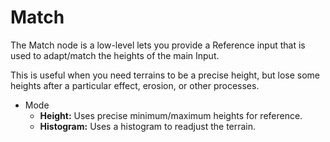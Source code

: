 # Match

The Match node is a low-level lets you provide a Reference input that is used to adapt/match the heights of the main Input.

This is useful when you need terrains to be a precise height, but lose some heights after a particular effect, erosion, or other processes.



* Mode
  * **Height:** Uses precise minimum/maximum heights for reference.
  * **Histogram:** Uses a histogram to readjust the terrain.
